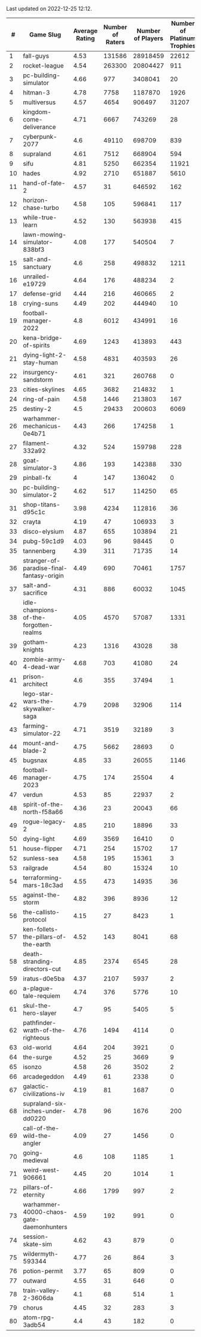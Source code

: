 Last updated on 2022-12-25 12:12.


|#|Game Slug|Average Rating|Number of Raters|Number of Players|Number of Platinum Trophies|Max Rarity (%)|
|---|---|---|---|---|---|---|
|1|fall-guys|4.53|131586|28918459|22612|7|
|2|rocket-league|4.54|263300|20804427|911|77|
|3|pc-building-simulator|4.66|977|3408041|20|48|
|4|hitman-3|4.78|7758|1187870|1926|48|
|5|multiversus|4.57|4654|906497|31207|77|
|6|kingdom-come-deliverance|4.71|6667|743269|28|30|
|7|cyberpunk-2077|4.6|49110|698709|839|64|
|8|supraland|4.61|7512|668904|594|99|
|9|sifu|4.81|5250|662354|11921|96|
|10|hades|4.92|2710|651887|5610|89|
|11|hand-of-fate-2|4.57|31|646592|162|72|
|12|horizon-chase-turbo|4.58|105|596841|117|88|
|13|while-true-learn|4.52|130|563938|415|93|
|14|lawn-mowing-simulator-838bf3|4.08|177|540504|7|86|
|15|salt-and-sanctuary|4.6|258|498832|1211|83|
|16|unrailed-e19729|4.64|176|488234|2|6|
|17|defense-grid|4.44|216|460665|2|80|
|18|crying-suns|4.49|202|444940|10|65|
|19|football-manager-2022|4.8|6012|434991|16|49|
|20|kena-bridge-of-spirits|4.69|1243|413893|443|94|
|21|dying-light-2-stay-human|4.58|4831|403593|26|3|
|22|insurgency-sandstorm|4.61|321|260768|0|6|
|23|cities-skylines|4.65|3682|214832|1|72|
|24|ring-of-pain|4.58|1446|213803|167|96|
|25|destiny-2|4.5|29433|200603|6069|94|
|26|warhammer-mechanicus-0e4b71|4.43|266|174258|1|24|
|27|filament-332a92|4.32|524|159798|228|93|
|28|goat-simulator-3|4.86|193|142388|330|91|
|29|pinball-fx|4|147|136042|0|86|
|30|pc-building-simulator-2|4.62|517|114250|65|75|
|31|shop-titans-d95c1c|3.98|4234|112816|36|97|
|32|crayta|4.19|47|106933|3|23|
|33|disco-elysium|4.87|655|103894|21|28|
|34|pubg-59c1d9|4.03|96|98445|0|72|
|35|tannenberg|4.39|311|71735|14|88|
|36|stranger-of-paradise-final-fantasy-origin|4.49|690|70461|1757|98|
|37|salt-and-sacrifice|4.31|886|60032|1045|91|
|38|idle-champions-of-the-forgotten-realms|4.05|4570|57087|1331|13|
|39|gotham-knights|4.23|1316|43028|38|17|
|40|zombie-army-4-dead-war|4.68|703|41080|24|67|
|41|prison-architect|4.6|355|37494|1|32|
|42|lego-star-wars-the-skywalker-saga|4.79|2098|32906|114|97|
|43|farming-simulator-22|4.71|3519|32189|3|78|
|44|mount-and-blade-2|4.75|5662|28693|0|18|
|45|bugsnax|4.85|33|26055|1146|97|
|46|football-manager-2023|4.75|174|25504|4|79|
|47|verdun|4.53|85|22937|2|75|
|48|spirit-of-the-north-f58a66|4.36|23|20043|66|63|
|49|rogue-legacy-2|4.85|210|18896|33|2|
|50|dying-light|4.69|3569|16410|0|96|
|51|house-flipper|4.71|254|15702|17|94|
|52|sunless-sea|4.58|195|15361|3|37|
|53|railgrade|4.54|80|15324|10|98|
|54|terraforming-mars-18c3ad|4.55|473|14935|36|49|
|55|against-the-storm|4.82|396|8936|12|33|
|56|the-callisto-protocol|4.15|27|8423|1|92|
|57|ken-follets-the-pillars-of-the-earth|4.52|143|8041|68|47|
|58|death-stranding-directors-cut|4.85|2374|6545|28|92|
|59|iratus-d0e5ba|4.37|2107|5937|2|85|
|60|a-plague-tale-requiem|4.74|376|5776|10|91|
|61|skul-the-hero-slayer|4.7|95|5405|5|96|
|62|pathfinder-wrath-of-the-righteous|4.76|1494|4114|0|46|
|63|old-world|4.64|204|3921|0|84|
|64|the-surge|4.52|25|3669|9|94|
|65|isonzo|4.58|26|3502|2|59|
|66|arcadegeddon|4.49|61|2338|0|91|
|67|galactic-civilizations-iv|4.19|81|1687|0|81|
|68|supraland-six-inches-under-dd0220|4.78|96|1676|200|99|
|69|call-of-the-wild-the-angler|4.09|27|1456|0|45|
|70|going-medieval|4.6|108|1185|1|67|
|71|weird-west-906661|4.45|20|1014|1|83|
|72|pillars-of-eternity|4.66|1799|997|2|80|
|73|warhammer-40000-chaos-gate-daemonhunters|4.59|192|991|0|64|
|74|session-skate-sim|4.62|43|879|0|25|
|75|wildermyth-593344|4.77|26|864|3|10|
|76|potion-permit|3.77|65|809|0|98|
|77|outward|4.55|31|646|0|75|
|78|train-valley-2-3606da|4.1|68|514|1|89|
|79|chorus|4.45|32|283|3|85|
|80|atom-rpg-3adb54|4.4|43|182|0|98|
